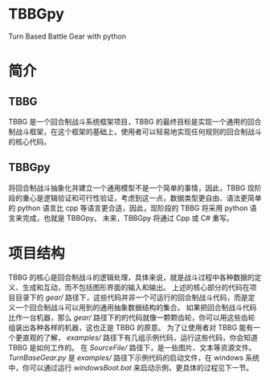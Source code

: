 # TBBGpy
Turn Based Battle Gear with python
# 简介
## TBBG
TBBG 是一个回合制战斗系统框架项目，TBBG 的最终目标是实现一个通用的回合制战斗框架，在这个框架的基础上，使用者可以轻易地实现任何规则的回合制战斗的核心代码。
## TBBGpy
将回合制战斗抽象化并建立一个通用模型不是一个简单的事情，因此，TBBG 现阶段的重心是逻辑验证和可行性验证，考虑到这一点，数据类型更自由、语法更简单的 python 语言比 cpp 等语言更合适，因此，现阶段的 TBBG 将采用 python 语言来完成，也就是 TBBGpy。
未来，TBBGpy 将通过 Cpp 或 C# 重写。
# 项目结构
TBBG 的核心是回合制战斗的逻辑处理，具体来说，就是战斗过程中各种数据的定义、生成和互动，而不包括图形界面的输入和输出。
上述的核心部分的代码在项目目录下的 *gear/* 路径下，这些代码并非一个可运行的回合制战斗代码，而是定义一个回合制战斗可以用到的通用抽象数据结构的集合。
如果把回合制战斗代码比作一台机器，那么 *gear/* 路径下的的代码就像一颗颗齿轮，你可以用这些齿轮组装出各种各样的机器，这也正是 TBBG 的原意。
为了让使用者对 TBBG 能有一个更直观的了解， *examples/* 路径下有几组示例代码，运行这些代码，你会知道 TBBG 是如何工作的。
在 *SourceFile/* 路径下，是一些图片、文本等资源文件。
*TurnBaseGear.py* 是 *examples/* 路径下示例代码的启动文件，在 windows 系统中，你可以通过运行 *windowsBoot.bat* 来启动示例，更具体的过程见下一节。
# 

